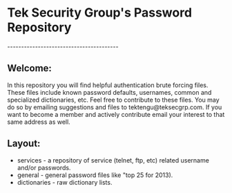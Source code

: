 <h1>Tek Security Group's Password Repository</h1>
----------------------------------------
<h2>Welcome:</h2>
<p>In this repository you will find helpful authentication brute forcing files. These files include known password defaults, usernames, common and specialized dictionaries, etc. Feel free to contribute to these files. You may do so by emailing suggestions and files to tektengu@teksecgrp.com. If you want to become a member and actively contribute email your interest to that same address as well.</p>
<h2>Layout:</h2>
<ul>
<li>services - a repository of service (telnet, ftp, etc) related username and/or passwords.</li>
<li>general - general password files like "top 25 for 2013).</li>
<li>dictionaries - raw dictionary lists.</li>
</ul>
